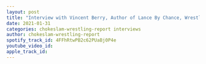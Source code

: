 ```yaml
---
layout: post
title: "Interview with Vincent Berry, Author of Lance By Chance, Wrestling as A Von Erich. plus Behind The Curtain news!"
date: 2021-01-31
categories: chokeslam-wrestling-report interviews
author: chokeslam-wrestling-report
spotify_track_id: 4FFhRtwPB2c62PUaBj0P4e
youtube_video_id: 
apple_track_id: 
---
```

